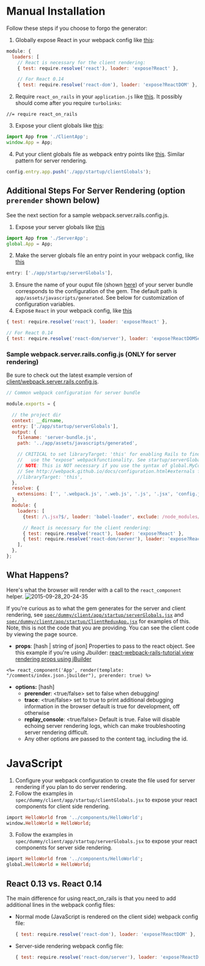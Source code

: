 # Manual Installation
Follow these steps if you choose to forgo the generator:

1. Globally expose React in your webpack config like [this](https://github.com/shakacode/react-webpack-rails-tutorial/blob/537c985dc82faee333d80509343ca32a3965f9dd/client/webpack.client.base.config.js#L31):

  ```javascript
  module: {
    loaders: [
      // React is necessary for the client rendering:
      { test: require.resolve('react'), loader: 'expose?React' },

      // For React 0.14
      { test: require.resolve('react-dom'), loader: 'expose?ReactDOM' }, // not in the server one
  ```


2. Require `react_on_rails` in your `application.js` like  [this](https://github.com/shakacode/react-webpack-rails-tutorial/blob/361f4338ebb39a5d3934b00cb6d6fcf494773000/app/assets/javascripts/application.js#L15). It possibly should come after you require `turbolinks`:

  ```
  //= require react_on_rails
  ```
3. Expose your client globals like [this](https://github.com/shakacode/react-webpack-rails-tutorial/blob/537c985dc82faee333d80509343ca32a3965f9dd/client/app/startup/clientGlobals.jsx#L3):

  ```javascript
  import App from './ClientApp';
  window.App = App;
  ```
4. Put your client globals file as webpack entry points like [this](https://github.com/shakacode/react-webpack-rails-tutorial/blob/537c985dc82faee333d80509343ca32a3965f9dd/client/webpack.client.rails.config.js#L22). Similar pattern for server rendering.

  ```javascript
  config.entry.app.push('./app/startup/clientGlobals');
  ```

## Additional Steps For Server Rendering (option `prerender` shown below)
See the next section for a sample webpack.server.rails.config.js.

1. Expose your server globals like [this](https://github.com/shakacode/react-webpack-rails-tutorial/blob/537c985dc82faee333d80509343ca32a3965f9dd/client/app/startup/serverGlobals.jsx#L7)

  ```javascript
  import App from './ServerApp';
  global.App = App;
  ```
2. Make the server globals file an entry point in your webpack config, like [this](https://github.com/shakacode/react-webpack-rails-tutorial/blob/537c985dc82faee333d80509343ca32a3965f9dd/client/webpack.server.rails.config.js#L7)

  ```javascript
  entry: ['./app/startup/serverGlobals'],
  ```
3. Ensure the name of your ouput file (shown [here](https://github.com/shakacode/react-webpack-rails-tutorial/blob/537c985dc82faee333d80509343ca32a3965f9dd/client/webpack.server.rails.config.js#L9)) of your server bundle corresponds to the configuration of the gem. The default path is `app/assets/javascripts/generated`. See below for customization of configuration variables.
4. Expose `React` in your webpack config, like [this](https://github.com/shakacode/react-webpack-rails-tutorial/blob/master/client/webpack.server.rails.config.js#L23)

```javascript
{ test: require.resolve('react'), loader: 'expose?React' },

// For React 0.14
{ test: require.resolve('react-dom/server'), loader: 'expose?ReactDOMServer' }, // not in client one, only server
```

### Sample webpack.server.rails.config.js (ONLY for server rendering)
Be sure to check out the latest example version of [client/webpack.server.rails.config.js](https://github.com/shakacode/react-webpack-rails-tutorial/blob/master/client/webpack.server.rails.config.js).

```javascript
// Common webpack configuration for server bundle

module.exports = {

  // the project dir
  context: __dirname,
  entry: ['./app/startup/serverGlobals'],
  output: {
    filename: 'server-bundle.js',
    path: '../app/assets/javascripts/generated',

    // CRITICAL to set libraryTarget: 'this' for enabling Rails to find the exposed modules IF you
    //   use the "expose" webpackfunctionality. See startup/serverGlobals.jsx.
    // NOTE: This is NOT necessary if you use the syntax of global.MyComponent = MyComponent syntax.
    // See http://webpack.github.io/docs/configuration.html#externals for documentation of this option
    //libraryTarget: 'this',
  },
  resolve: {
    extensions: ['', '.webpack.js', '.web.js', '.js', '.jsx', 'config.js'],
  },
  module: {
    loaders: [
      {test: /\.jsx?$/, loader: 'babel-loader', exclude: /node_modules/},

      // React is necessary for the client rendering:
      { test: require.resolve('react'), loader: 'expose?React' },
      { test: require.resolve('react-dom/server'), loader: 'expose?ReactDOMServer' },
    ],
  },
};
```

## What Happens?

Here's what the browser will render with a call to the `react_component` helper.
![2015-09-28_20-24-35](https://cloud.githubusercontent.com/assets/1118459/10157268/41435186-6624-11e5-9341-6fc4cf35ee90.png)

  If you're curious as to what the gem generates for the server and client rendering, see [`spec/dummy/client/app/startup/serverGlobals.jsx`](https://github.com/shakacode/react_on_rails/blob/master/spec/dummy/spec/sample_generated_js/server-generated.js)
  and [`spec/dummy/client/app/startup/ClientReduxApp.jsx`](https://github.com/shakacode/react_on_rails/blob/master/spec/dummy/spec/sample_generated_js/client-generated.js) for examples of this. Note, this is not the code that you are providing. You can see the client code by viewing the page source.

* **props**: [hash | string of json] Properties to pass to the react object. See this example if you're using Jbuilder: [react-webpack-rails-tutorial view rendering props using jBuilder](https://github.com/shakacode/react-webpack-rails-tutorial/blob/master/app/views/pages/index.html.erb#L20)

```erb
<%= react_component('App', render(template: "/comments/index.json.jbuilder"), prerender: true) %>
```
* **options:** [hash]
  * **prerender**: <true/false> set to false when debugging!
  * **trace**: <true/false> set to true to print additional debugging information in the browser default is true for development, off otherwise
  * **replay_console**: <true/false> Default is true. False will disable echoing server rendering logs, which can make troubleshooting server rendering difficult.
  * Any other options are passed to the content tag, including the id.

# JavaScript

1. Configure your webpack configuration to create the file used for server rendering if you plan to do server rendering.
2. Follow the examples in `spec/dummy/client/app/startup/clientGlobals.jsx` to expose your react components for client side rendering.

  ```ruby
  import HelloWorld from '../components/HelloWorld';
  window.HelloWorld = HelloWorld;
  ```
3. Follow the examples in `spec/dummy/client/app/startup/serverGlobals.jsx` to expose your react components for server side rendering.

  ```ruby
  import HelloWorld from '../components/HelloWorld';
  global.HelloWorld = HelloWorld;
  ```

## React 0.13 vs. React 0.14
The main difference for using react_on_rails is that you need to add additional lines in the webpack config files:

+ Normal mode (JavaScript is rendered on the client side) webpack config file:

  ```javascript
  { test: require.resolve('react-dom'), loader: 'expose?ReactDOM' },
  ```
+ Server-side rendering webpack config file:

  ```javascript
  { test: require.resolve('react-dom/server'), loader: 'expose?ReactDOMServer' },
  ```
